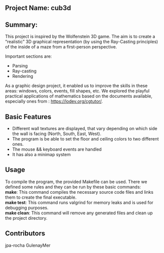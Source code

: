 ## Project Name: cub3d

## Summary: 
This project is inspired by the Wolfenstein 3D game. 
The aim is to create a “realistic” 3D graphical representation (by using the Ray-Casting principles) of the inside of a maze from a first-person perspective.

Important sections are: 
+ Parsing
+ Ray-casting 
+ Rendering

As a graphic design project, it enabled us to improve the skills in these areas: windows, colors, events, fill shapes, etc.
We explored the playful practical applications of mathematics based on the documents available, especially ones from : https://lodev.org/cgtutor/.

## Basic Features
+ Different wall textures are displayed, that vary depending on which side the wall is facing (North, South, East, West).
+ The program is be able to set the floor and ceiling colors to two different ones.
+ The mouse && keyboard events are handled
+ It has also a minimap system


## Usage

To compile the program, the provided Makefile can be used. There we defined some rules and they can be run by these basic commands:<br>
**make**: This command compiles the necessary source code files and links them to create the final executable.<br>
**make test**: This command runs valgrind for memory leaks and is used for debugging purposes.<br>
**make clean**: This command will remove any generated files and clean up the project directory.<br>

## Contributors
jpa-rocha
GulenayMer

